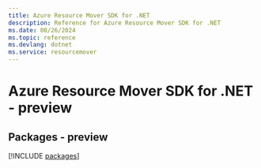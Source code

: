 ```yaml
---
title: Azure Resource Mover SDK for .NET
description: Reference for Azure Resource Mover SDK for .NET
ms.date: 08/26/2024
ms.topic: reference
ms.devlang: dotnet
ms.service: resourcemover
---
```

# Azure Resource Mover SDK for .NET - preview
## Packages - preview
[!INCLUDE [packages](resource-mover-index.md)]